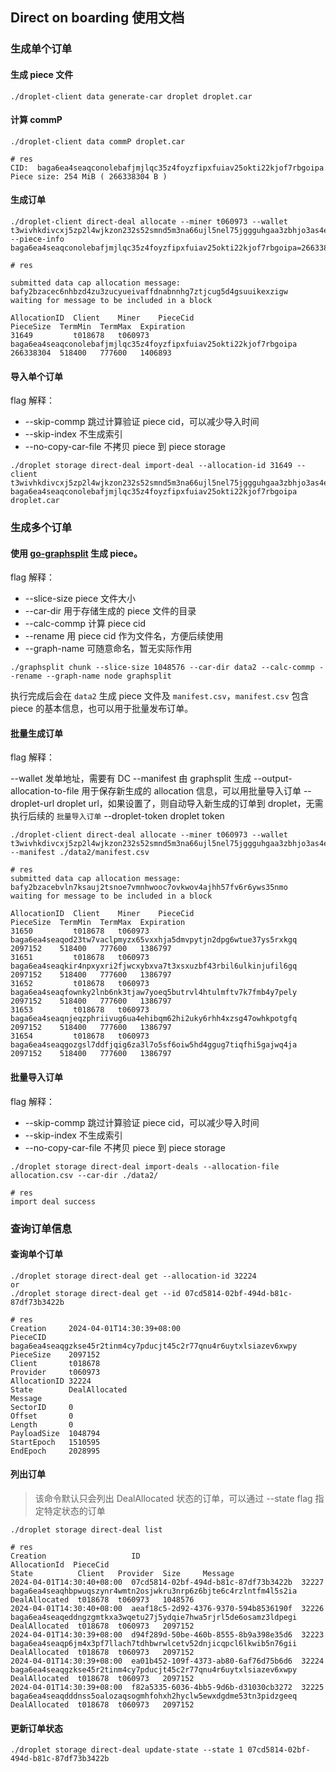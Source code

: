 ## Direct on boarding 使用文档

### 生成单个订单

#### 生成 piece 文件

```
./droplet-client data generate-car droplet droplet.car
```

#### 计算 commP

```
./droplet-client data commP droplet.car

# res
CID:  baga6ea4seaqconolebafjmjlqc35z4foyzfipxfuiav25okti22kjof7rbgoipa
Piece size: 254 MiB ( 266338304 B )
```

#### 生成订单

```
./droplet-client direct-deal allocate --miner t060973 --wallet t3wivhkdivcxj5zp2l4wjkzon232s52smnd5m3na66ujl5nel75jggguhgaa3zbhjo3as4epf5ytxl6ly3qoha --piece-info baga6ea4seaqconolebafjmjlqc35z4foyzfipxfuiav25okti22kjof7rbgoipa=266338304

# res

submitted data cap allocation message: bafy2bzacec6nhbzd4zu3zucyueivaffdnabnnhg7ztjcug5d4gsuuikexzigw
waiting for message to be included in a block

AllocationID  Client    Miner    PieceCid                                                          PieceSize  TermMin  TermMax  Expiration
31649         t018678   t060973  baga6ea4seaqconolebafjmjlqc35z4foyzfipxfuiav25okti22kjof7rbgoipa  266338304  518400   777600   1406893
```

#### 导入单个订单

flag 解释：

* --skip-commp 跳过计算验证 piece cid，可以减少导入时间
* --skip-index 不生成索引
* --no-copy-car-file 不拷贝 piece 到 piece storage

```
./droplet storage direct-deal import-deal --allocation-id 31649 --client t3wivhkdivcxj5zp2l4wjkzon232s52smnd5m3na66ujl5nel75jggguhgaa3zbhjo3as4epf5ytxl6ly3qoha baga6ea4seaqconolebafjmjlqc35z4foyzfipxfuiav25okti22kjof7rbgoipa droplet.car
```

### 生成多个订单

#### 使用 [go-graphsplit](https://github.com/filedrive-team/go-graphsplit) 生成 piece。

flag 解释：

* --slice-size piece 文件大小
* --car-dir 用于存储生成的 piece 文件的目录
* --calc-commp 计算 piece cid
* --rename 用 piece cid 作为文件名，方便后续使用
* --graph-name 可随意命名，暂无实际作用

```
./graphsplit chunk --slice-size 1048576 --car-dir data2 --calc-commp --rename --graph-name node graphsplit
```

执行完成后会在 `data2` 生成 piece 文件及 `manifest.csv`，`manifest.csv` 包含 piece 的基本信息，也可以用于批量发布订单。

#### 批量生成订单

flag 解释：

--wallet 发单地址，需要有 DC
--manifest 由 graphsplit 生成
--output-allocation-to-file 用于保存新生成的 allocation 信息，可以用批量导入订单
--droplet-url droplet url，如果设置了，则自动导入新生成的订单到 droplet，无需执行后续的 `批量导入订单`
--droplet-token droplet token

```
./droplet-client direct-deal allocate --miner t060973 --wallet t3wivhkdivcxj5zp2l4wjkzon232s52smnd5m3na66ujl5nel75jggguhgaa3zbhjo3as4epf5ytxl6ly3qoha --manifest ./data2/manifest.csv

# res
submitted data cap allocation message: bafy2bzacebvln7ksauj2tsnoe7vmnhwooc7ovkwov4ajhh57fv6r6yws35nmo
waiting for message to be included in a block

AllocationID  Client    Miner    PieceCid                                                          PieceSize  TermMin  TermMax  Expiration
31650         t018678   t060973  baga6ea4seaqod23tw7vaclpmyzx65vxxhja5dmvpytjn2dpg6wtue37ys5rxkgq  2097152    518400   777600   1386797
31651         t018678   t060973  baga6ea4seaqkir4npxyxri2fjwcxybxva7t3xsxuzbf43rbil6ulkinjufil6gq  2097152    518400   777600   1386797
31652         t018678   t060973  baga6ea4seaqfownky2lnb6nk3tjaw7yoeq5butrvl4htulmftv7k7fmb4y7pely  2097152    518400   777600   1386797
31653         t018678   t060973  baga6ea4seaqnjeqzphriivug6ua4ehibqm62hi2uky6rhh4xzsg47owhkpotgfq  2097152    518400   777600   1386797
31654         t018678   t060973  baga6ea4seaqgozgsl7ddfjqig6za3l7o5sf6oiw5hd4ggug7tiqfhi5gajwq4ja  2097152    518400   777600   1386797
```

#### 批量导入订单

flag 解释：

* --skip-commp 跳过计算验证 piece cid，可以减少导入时间
* --skip-index 不生成索引
* --no-copy-car-file 不拷贝 piece 到 piece storage

```
./droplet storage direct-deal import-deals --allocation-file allocation.csv --car-dir ./data2/

# res
import deal success
```

### 查询订单信息

#### 查询单个订单

```
./droplet storage direct-deal get --allocation-id 32224
or
./droplet storage direct-deal get --id 07cd5814-02bf-494d-b81c-87df73b3422b

# res
Creation     2024-04-01T14:30:39+08:00
PieceCID     baga6ea4seaqgzkse45r2tinm4cy7pducjt45c2r77qnu4r6uytxlsiazev6xwpy
PieceSize    2097152
Client       t018678
Provider     t060973
AllocationID 32224
State        DealAllocated
Message
SectorID     0
Offset       0
Length       0
PayloadSize  1048794
StartEpoch   1510595
EndEpoch     2028995
```

#### 列出订单

> 该命令默认只会列出 DealAllocated 状态的订单，可以通过 --state flag 指定特定状态的订单

```
./droplet storage direct-deal list

# res
Creation                   ID                                    AllocationId  PieceCid                                                          State          Client   Provider  Size     Message
2024-04-01T14:30:40+08:00  07cd5814-02bf-494d-b81c-87df73b3422b  32227         baga6ea4seaqhbpwuqszynr4wmtn2osjwkru3nrp6z6bjte6c4rzlntfm4l5s2ia  DealAllocated  t018678  t060973   1048576
2024-04-01T14:30:40+08:00  aeaf18c5-2d92-4376-9370-594b8536190f  32226         baga6ea4seaqeddngzgmtkxa3wqetu27j5ydqie7hwa5rjrl5de6osamz3ldpegi  DealAllocated  t018678  t060973   2097152
2024-04-01T14:30:39+08:00  d94f289d-50be-460b-8555-8b9a398e35d6  32223         baga6ea4seaqp6jm4x3pf7llach7tdhbwrwlcetv52dnjicqpcl6lkwib5n76gii  DealAllocated  t018678  t060973   2097152
2024-04-01T14:30:39+08:00  ea01b452-109f-4373-ab80-6af76d75b6d6  32224         baga6ea4seaqgzkse45r2tinm4cy7pducjt45c2r77qnu4r6uytxlsiazev6xwpy  DealAllocated  t018678  t060973   2097152
2024-04-01T14:30:39+08:00  f82a5335-6036-4bb5-9d6b-d31030cb3272  32225         baga6ea4seaqdddnss5oalozaqsogmhfohxh2hyclw5ewxdgdme53tn3pidzgeeq  DealAllocated  t018678  t060973   2097152
```

#### 更新订单状态

```
./droplet storage direct-deal update-state --state 1 07cd5814-02bf-494d-b81c-87df73b3422b
```